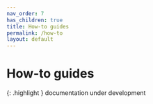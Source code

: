 ```yaml
---
nav_order: 7
has_children: true
title: How-to guides
permalink: /how-to
layout: default
---
```

# How-to guides

{: .highlight }
documentation under development
